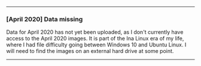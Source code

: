***

### [April 2020] Data missing

Data for April 2020 has not yet been uploaded, as I don't currently have access to the April 2020 images. It is part of the Ina Linux era of my life, where I had file difficulty going between Windows 10 and Ubuntu Linux. I will need to find the images on an external hard drive at some point.

***
